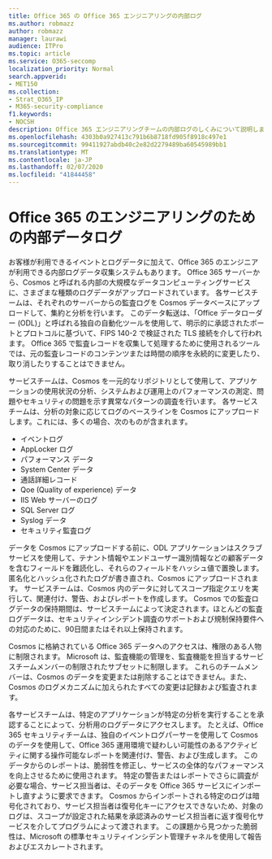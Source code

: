 ```yaml
---
title: Office 365 の Office 365 エンジニアリングの内部ログ
ms.author: robmazz
author: robmazz
manager: laurawi
audience: ITPro
ms.topic: article
ms.service: O365-seccomp
localization_priority: Normal
search.appverid:
- MET150
ms.collection:
- Strat_O365_IP
- M365-security-compliance
f1.keywords:
- NOCSH
description: Office 365 エンジニアリングチームの内部ログのしくみについて説明します。
ms.openlocfilehash: 4303b0a927413c791b6b8718fd905f8918c497e1
ms.sourcegitcommit: 99411927abdb40c2e82d2279489ba60545989bb1
ms.translationtype: MT
ms.contentlocale: ja-JP
ms.lasthandoff: 02/07/2020
ms.locfileid: "41844458"
---
```

# <a name="internal-logging-for-office-365-engineering"></a>Office 365 のエンジニアリングのための内部データログ

お客様が利用できるイベントとログデータに加えて、Office 365 のエンジニアが利用できる内部ログデータ収集システムもあります。 Office 365 サーバーから、Cosmos と呼ばれる内部の大規模なデータコンピューティングサービスに、さまざまな種類のログデータがアップロードされています。 各サービスチームは、それぞれのサーバーからの監査ログを Cosmos データベースにアップロードして、集約と分析を行います。 このデータ転送は、「Office データローダー (ODL)」と呼ばれる独自の自動化ツールを使用して、明示的に承認されたポートとプロトコルに基づいて、FIPS 140-2 で検証された TLS 接続を介して行われます。 Office 365 で監査レコードを収集して処理するために使用されるツールでは、元の監査レコードのコンテンツまたは時間の順序を永続的に変更したり、取り消したりすることはできません。

サービスチームは、Cosmos を一元的なリポジトリとして使用して、アプリケーションの使用状況の分析、システムおよび運用上のパフォーマンスの測定、問題やセキュリティの問題を示す異常なパターンの調査を行います。 各サービスチームは、分析の対象に応じてログのベースラインを Cosmos にアップロードします。これには、多くの場合、次のものが含まれます。

- イベントログ
- AppLocker ログ
- パフォーマンス データ
- System Center データ
- 通話詳細レコード
- Qoe (Quality of experience) データ
- IIS Web サーバーのログ
- SQL Server ログ
- Syslog データ
- セキュリティ監査ログ

データを Cosmos にアップロードする前に、ODL アプリケーションはスクラブサービスを使用して、テナント情報やエンドユーザー識別情報などの顧客データを含むフィールドを難読化し、それらのフィールドをハッシュ値で置換します。 匿名化とハッシュ化されたログが書き直され、Cosmos にアップロードされます。 サービスチームは、Cosmos 内のデータに対してスコープ指定クエリを実行して、関連付け、警告、およびレポートを作成します。 Cosmos での監査ログデータの保持期間は、サービスチームによって決定されます。ほとんどの監査ログデータは、セキュリティインシデント調査のサポートおよび規制保持要件への対応のために、90日間またはそれ以上保持されます。

Cosmos に格納されている Office 365 データへのアクセスは、権限のある人物に制限されます。 Microsoft は、監査機能の管理を、監査機能を担当するサービスチームメンバーの制限されたサブセットに制限します。 これらのチームメンバーは、Cosmos のデータを変更または削除することはできません。また、Cosmos のログメカニズムに加えられたすべての変更は記録および監査されます。

各サービスチームは、特定のアプリケーションが特定の分析を実行することを承認することによって、分析用のログデータにアクセスします。 たとえば、Office 365 セキュリティチームは、独自のイベントログパーサーを使用して Cosmos のデータを使用して、Office 365 運用環境で疑わしい可能性のあるアクティビティに関する操作可能なレポートを関連付け、警告、および生成します。 このデータからのレポートは、脆弱性を修正し、サービスの全体的なパフォーマンスを向上させるために使用されます。 特定の警告またはレポートでさらに調査が必要な場合、サービス担当者は、そのデータを Office 365 サービスにインポートし直すように要求できます。 Cosmos からインポートされる特定のログは暗号化されており、サービス担当者は復号化キーにアクセスできないため、対象のログは、スコープが設定された結果を承認済みのサービス担当者に返す復号化サービスを介してプログラムによって渡されます。 この課題から見つかった脆弱性は、Microsoft の標準セキュリティインシデント管理チャネルを使用して報告およびエスカレートされます。
